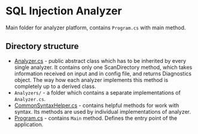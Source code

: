 # SQL Injection Analyzer
Main folder for analyzer platform, contains `Program.cs` with main method.

## Directory structure
- [Analyzer.cs](Analyzer.cs) - public abstract class which has to be inherited by every single analyzer. It contains only one ScanDirectory method, which takes information received on input and in config file, and returns Diagnostics object. The way how each analyzer implements this method is completely up to a derived class.
- `Analyzers/` - a folder which contains a separate implementations of `Analyzer.cs`.
- [CommonSyntaxHelper.cs](CommonSyntaxHelper.cs) - contains helpful methods for work with syntax. Its methods are used by individual implementations of analyzer.
- [Program.cs](Program.cs) - contains `Main` method. Defines the entry point of the application.
